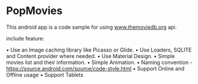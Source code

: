 # PopMovies

This android app is a code sample for using www.themoviedb.org api.

include feature:

• Use an Image caching library like Picasso or Glide.
• Use Loaders, SQLITE and Content provider where needed.
• Use Material Design.
• Simple movies list and their information.
• Simple Animation.
• Naming convention - https://source.android.com/source/code-style.html
• Support Online and Offline usage
• Support Tablets 